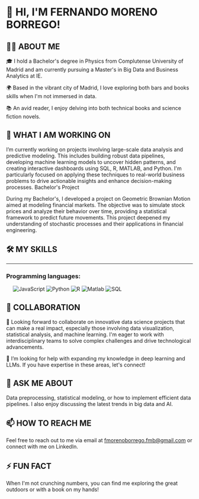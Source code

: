 # 👋 HI, I'M FERNANDO MORENO BORREGO!

## 🧑‍🎓 ABOUT ME

🎓 I hold a Bachelor's degree in Physics from Complutense University of Madrid and am currently pursuing a Master's in Big Data and Business Analytics at IE.

🌍 Based in the vibrant city of Madrid, I love exploring both bars and books skills when I'm not immersed in data.

📚 An avid reader, I enjoy delving into both technical books and science fiction novels.


## 🔭 WHAT I AM WORKING ON

I’m currently working on projects involving large-scale data analysis and predictive modeling. This includes building robust data pipelines, developing machine learning models to uncover hidden patterns, and creating interactive dashboards using SQL, R, MATLAB, and Python. I'm particularly focused on applying these techniques to real-world business problems to drive actionable insights and enhance decision-making processes.
Bachelor's Project

During my Bachelor's, I developed a project on Geometric Brownian Motion aimed at modeling financial markets. The objective was to simulate stock prices and analyze their behavior over time, providing a statistical framework to predict future movements. This project deepened my understanding of stochastic processes and their applications in financial engineering.

## 🛠️ MY SKILLS
-------------------
### Programming languages:
&emsp;
![JavaScript](https://img.shields.io/badge/-JavaScript-000?&logo=JavaScript)
![Python](https://img.shields.io/badge/-Python-000?&logo=Python)
![R](https://img.shields.io/badge/-R-000?&logo=R)
![Matlab](https://img.shields.io/badge/-MATLAB-000?&logo=Mathworks)
![SQL](https://img.shields.io/badge/-SQL-000?&logo=MySQL)


## 🤝 COLLABORATION

👯 Looking forward to collaborate on innovative data science projects that can make a real impact, especially those involving data visualization, statistical analysis, and machine learning. I'm eager to work with interdisciplinary teams to solve complex challenges and drive technological advancements.

🤔 I’m looking for help with expanding my knowledge in deep learning and LLMs. If you have expertise in these areas, let's connect!

## 💬 ASK ME ABOUT

Data preprocessing, statistical modeling, or how to implement efficient data pipelines. I also enjoy discussing the latest trends in big data and AI.

## 📫 HOW TO REACH ME

Feel free to reach out to me via email at fmorenoborrego.fmb@gmail.com or connect with me on LinkedIn.

## ⚡ FUN FACT

When I'm not crunching numbers, you can find me exploring the great outdoors or with a book on my hands!
